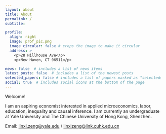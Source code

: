 ```yaml
---
layout: about
title: About
permalink: /
subtitle:

profile:
  align: right
  image: prof_pic.png
  image_circular: false # crops the image to make it circular
  address: >
    <p>28 Hillhouse Ave</p>
    <p>New Haven, CT 06511</p>

news: false  # includes a list of news items
latest_posts: false  # includes a list of the newest posts
selected_papers: false # includes a list of papers marked as "selected={true}"
social: true  # includes social icons at the bottom of the page
---
```


Welcome!

I am an aspiring economist interested in applied microeconomics, labor, education, inequality and causal inference. I am currently an undergraduate at Yale University and The Chinese University of Hong Kong, Shenzhen.

Email: linxi.zeng@yale.edu / linxizeng@link.cuhk.edu.cn